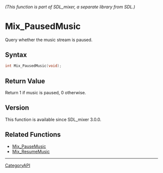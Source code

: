 ###### (This function is part of SDL_mixer, a separate library from SDL.)
# Mix_PausedMusic

Query whether the music stream is paused.

## Syntax

```c
int Mix_PausedMusic(void);

```

## Return Value

Return 1 if music is paused, 0 otherwise.

## Version

This function is available since SDL_mixer 3.0.0.

## Related Functions

* [Mix_PauseMusic](Mix_PauseMusic.md)
* [Mix_ResumeMusic](Mix_ResumeMusic.md)

----
[CategoryAPI](CategoryAPI.md)
